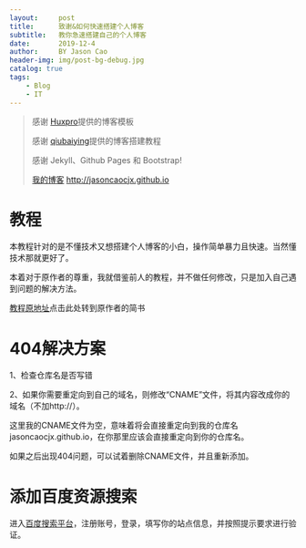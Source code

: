 ```yaml
---
layout:     post
title:      致谢&如何快速搭建个人博客
subtitle:   教你急速搭建自己的个人博客
date:       2019-12-4
author:     BY Jason Cao
header-img: img/post-bg-debug.jpg
catalog: true
tags:
    - Blog
    - IT
---
```


> 感谢 [Huxpro](https://github.com/huxpro)提供的博客模板
>
> 感谢 [qiubaiying](https://github.com/qiubaiying/qiubaiying.github.io)提供的博客搭建教程
> 
> 感谢 Jekyll、Github Pages 和 Bootstrap!
>
> [我的博客](http://jasoncaocjx.github.io) http://jasoncaocjx.github.io

# 教程
本教程针对的是不懂技术又想搭建个人博客的小白，操作简单暴力且快速。当然懂技术那就更好了。

本着对于原作者的尊重，我就借鉴前人的教程，并不做任何修改，只是加入自己遇到问题的解决方法。

[教程原地址](https://www.jianshu.com/p/e68fba58f75c)点击此处转到原作者的简书

# 404解决方案
1、检查仓库名是否写错

2、如果你需要重定向到自己的域名，则修改“CNAME”文件，将其内容改成你的域名（不加http://）。

这里我的CNAME文件为空，意味着将会直接重定向到我的仓库名jasoncaocjx.github.io，在你那里应该会直接重定向到你的仓库名。

如果之后出现404问题，可以试着删除CNAME文件，并且重新添加。

# 添加百度资源搜索
进入[百度搜索平台](https://ziyuan.baidu.com)，注册账号，登录，填写你的站点信息，并按照提示要求进行验证。


